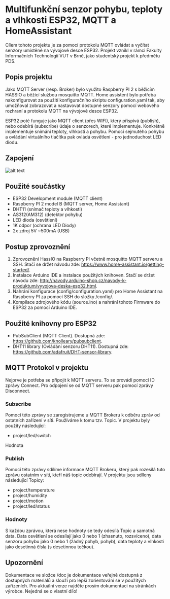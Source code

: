 # Multifunkční senzor pohybu, teploty a vlhkosti ESP32, MQTT a HomeAssistant

Cílem tohoto projektu je za pomocí protokolu MQTT ovládat a vyčítat senzory umístěné na vývojové desce ESP32. Projekt vznikl v rámci Fakulty Informačních Technologií VUT v Brně, jako studentský projekt k předmětu PDS.

## Popis projektu

Jako MQTT Server (resp. Broker) bylo využito Raspberry PI 2 s běžícím HASSIO a běžící službou mosquitto MQTT. Home assistent bylo potřeba nakonfigurovat za použití konfiguračního skriptu configuration.yaml tak, aby umožňoval zobrazovat a nastavovat dostupné senzory pomocí webového rozhraní a protokolu MQTT na vývojové desce ESP32.

ESP32 poté funguje jako MQTT client (přes WIFI), který přispívá (publish), nebo odebírá (subscribe) údaje o senzorech, které implementuje. Konkrétně implementuje snímání teploty, vlhkosti a pohybu. Pomocí sejmutého pohybu a ovládání virtuálního tlačítka pak ovládá osvětlení - pro jednoduchost LED diodu.

## Zapojení

![alt text](https://github.com/Radim955/PDS-Project1/blob/master/img/Scheme.jpg)

## Použité součástky

- ESP32 Development module (MQTT client)
- Raspberry PI 2 model B   (MQTT server, Home Assistant)
- DHT11 (snímač teploty a vlhkosti)
- AS312(AM312) (detektor pohybu)
- LED dioda (osvětlení)
- 1K odpor (ochrana LED Diody)
- 2x zdroj 5V ~500mA (USB)

## Postup zprovoznění

1. Zprovoznění HassIO na Raspberry PI včetně mosquitto MQTT serveru a SSH. Stačí se držet návodu zde: https://www.home-assistant.io/getting-started/.
2. Instalace Arduino IDE a instalace použitých knihoven. Stačí se držet návodu zde: http://navody.arduino-shop.cz/navody-k-produktum/vyvojova-deska-esp32.html.
3. Nahrání konfigurace (config/configuration.yaml) pro Home Assistant na Raspberry PI za pomocí SSH do složky /config/.
4. Kompilace zdrojového kódu (source.ino) a nahrání tohoto Firmware do ESP32 za pomocí Arduino IDE. 

## Použité knihovny pro ESP32

- PubSubClient (MQTT Client). Dostupná zde: https://github.com/knolleary/pubsubclient.
- DHT11 library (Ovládání senzoru DHT11). Dostupná zde: https://github.com/adafruit/DHT-sensor-library.

## MQTT Protokol v projektu

Nejprve je potřeba se připojit k MQTT serveru. To se provádí pomocí ID zprávy Connect. Pro odpojení se od MQTT serveru pak pomocí zprávy Disconnect.

### Subscribe

Pomocí této zprávy se zaregistrujeme u MQTT Brokeru k odběru zpráv od ostatních zařízení v síti. Používáme k tomu tzv. Topic. V projektu byly použity následující:

- project/led/switch

Hodnota

### Publish

Pomocí této zprávy sdílíme informace MQTT Brokeru, který pak rozesílá tuto zprávu ostatním v síti, kteří náš topic odebírají. V projektu jsou sdíleny následující Topicy:

- project/temperature
- project/humidity
- project/motion
- project/led/status

### Hodnoty

S každou zprávou, která nese hodnoty se tedy odesílá Topic a samotná data. Data osvětlení se odesílají jako 0 nebo 1 (zhasnuto, rozsvíceno), data senzoru pohybu jako 0 nebo 1 (žádný pohyb, pohyb), data teploty a vlhkosti jako desetinná čísla (s desetinnou tečkou). 

## Upozornění
                                                                                                            
Dokumentace ve složce /doc je dokumentace veřejně dostupná z dostupných materiálů a slouží pro lepší zorientování se v použitých zařízeních. Pro aktuální verze najděte prosím dokumentaci na stránkách výrobce. Nejedná se o vlastní dílo!
